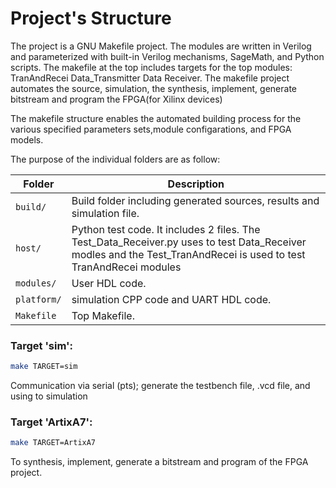 # Project's Structure
The project is a GNU Makefile project.
The modules are written in Verilog and parameterized with built-in Verilog mechanisms, SageMath, and Python scripts.
The makefile at the top includes targets for the top modules:
    TranAndRecei Data_Transmitter Data Receiver.
The makefile project automates the source, simulation, the synthesis, implement, generate bitstream and program the FPGA(for Xilinx devices) 

The makefile structure enables the automated building process
for the various specified parameters sets,module configarations, and FPGA models. 

The purpose of the individual folders are as follow:

| Folder          | Description                                                                |
| --------------- | -------------------------------------------------------------------------- |
| `build/`        | Build folder including generated sources, results and simulation file.     |
| `host/`         | Python test code. It includes 2 files. The Test_Data_Receiver.py uses to     test Data_Receiver modles and the Test_TranAndRecei is used to test TranAndRecei modules      |
| `modules/`      | User HDL code.                                                             |
| `platform/`     | simulation CPP code and UART HDL code.                                     | 
| `Makefile`      | Top Makefile.                                                              |

### Target 'sim':

  ```bash
  make TARGET=sim
  ```
  
  Communication via serial (pts); generate the testbench file, .vcd file, and using to simulation


### Target 'ArtixA7':

  ```bash
  make TARGET=ArtixA7
  ```

  To synthesis, implement, generate a bitstream and program of the FPGA project.